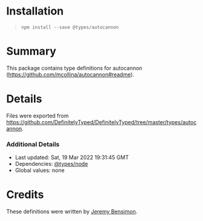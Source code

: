 # Installation
> `npm install --save @types/autocannon`

# Summary
This package contains type definitions for autocannon (https://github.com/mcollina/autocannon#readme).

# Details
Files were exported from https://github.com/DefinitelyTyped/DefinitelyTyped/tree/master/types/autocannon.

### Additional Details
 * Last updated: Sat, 19 Mar 2022 19:31:45 GMT
 * Dependencies: [@types/node](https://npmjs.com/package/@types/node)
 * Global values: none

# Credits
These definitions were written by [Jeremy Bensimon](https://github.com/jeremyben).
